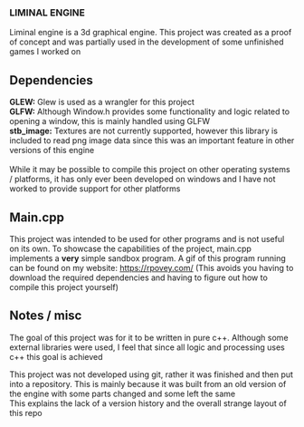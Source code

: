 ### LIMINAL ENGINE
Liminal engine is a 3d graphical engine. This project was created as a proof of concept and was partially used in the development of some unfinished games I worked on

## Dependencies
**GLEW:** Glew is used as a wrangler for this project <br />
**GLFW:** Although Window.h provides some functionality and logic related to opening a window, this is mainly handled using GLFW<br />
**stb_image:** Textures are not currently supported, however this library is included to read png image data since this was an important feature in other versions of this engine<br />
<br />
While it may be possible to compile this project on other operating systems / platforms, it has only ever been developed on windows and I have not worked to provide support for other platforms

## Main.cpp
This project was intended to be used for other programs and is not useful on its own. To showcase the capabilities of the project, main.cpp implements a **very** simple sandbox program.
A gif of this program running can be found on my website: https://rpovey.com/ (This avoids you having to download the required dependencies and having to figure out how to compile this project yourself)

## Notes / misc
The goal of this project was for it to be written in pure c++. Although some external libraries were used, I feel that since all logic and processing uses c++ this goal is achieved<br />

This project was not developed using git, rather it was finished and then put into a repository. This is mainly because it was built from an old version of the engine with some parts changed and some left the same<br />
This explains the lack of a version history and the overall strange layout of this repo
